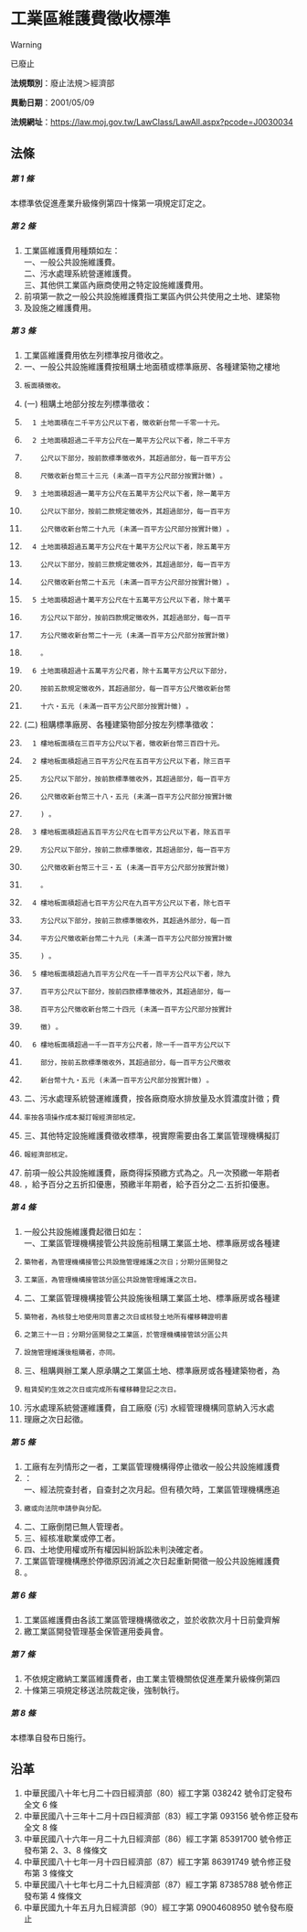 # 工業區維護費徵收標準
> [!WARNING]
> 已廢止

**法規類別**：廢止法規＞經濟部

**異動日期**：2001/05/09  

**法規網址**：https://law.moj.gov.tw/LawClass/LawAll.aspx?pcode=J0030034



## 法條
##### 第 1 條
本標準依促進產業升級條例第四十條第一項規定訂定之。

##### 第 2 條
1. 工業區維護費用種類如左：  
一、一般公共設施維護費。  
二、污水處理系統營運維護費。  
三、其他供工業區內廠商使用之特定設施維護費用。
1. 前項第一款之一般公共設施維護費指工業區內供公共使用之土地、建築物
1. 及設施之維護費用。

##### 第 3 條
1. 工業區維護費用依左列標準按月徵收之。
1. 一、一般公共設施維護費按租購土地面積或標準廠房、各種建築物之樓地
1.     板面積徵收。
1.  (一) 租購土地部分按左列標準徵收：
1.       1 土地面積在二千平方公尺以下者，徵收新台幣一千零一十元。
1.       2 土地面積超過二千平方公尺在一萬平方公尺以下者，除二千平方
1.         公尺以下部分，按前款標準徵收外，其超過部分，每一百平方公
1.         尺徵收新台幣三十三元 (未滿一百平方公尺部分按實計徵) 。
1.       3 土地面積超過一萬平方公尺在五萬平方公尺以下者，除一萬平方
1.         公尺以下部分，按前二款規定徵收外，其超過部分，每一百平方
1.         公尺徵收新台幣二十九元 (未滿一百平方公尺部分按實計徵) 。
1.       4 土地面積超過五萬平方公尺在十萬平方公尺以下者，除五萬平方
1.         公尺以下部分，按前三款規定徵收外，其超過部分，每一百平方
1.         公尺徵收新台幣二十五元 (未滿一百平方公尺部分按實計徵) 。
1.       5 土地面積超過十萬平方公尺在十五萬平方公尺以下者，除十萬平
1.         方公尺以下部分，按前四款規定徵收外，其超過部分，每一百平
1.         方公尺徵收新台幣二十一元 (未滿一百平方公尺部分按實計徵)
1.         。
1.       6 土地面積超過十五萬平方公尺者，除十五萬平方公尺以下部分，
1.         按前五款規定徵收外，其超過部分，每一百平方公尺徵收新台幣
1.         十六‧五元 (未滿一百平方公尺部分按實計徵) 。
1.  (二) 租購標準廠房、各種建築物部分按左列標準徵收：
1.       1 樓地板面積在三百平方公尺以下者，徵收新台幣三百四十元。
1.       2 樓地板面積超過三百平方公尺在五百平方公尺以下者，除三百平
1.         方公尺以下部分，按前款標準徵收外，其超過部分，每一百平方
1.         公尺徵收新台幣三十八‧五元 (未滿一百平方公尺部分按實計徵
1.         ) 。
1.       3 樓地板面積超過五百平方公尺在七百平方公尺以下者，除五百平
1.         方公尺以下部分，按前二款標準徵收，其超過部分，每一百平方
1.         公尺徵收新台幣三十三‧五 (未滿一百平方公尺部分按實計徵)
1.         。
1.       4 樓地板面積超過七百平方公尺在九百平方公尺以下者，除七百平
1.         方公尺以下部分，按前三款標準徵收外，其超過外部分，每一百
1.         平方公尺徵收新台幣二十九元 (未滿一百平方公尺部分按實計徵
1.         ) 。
1.       5 樓地板面積超過九百平方公尺在一千一百平方公尺以下者，除九
1.         百平方公尺以下部分，按前四款標準徵收外，其超過部分，每一
1.         百平方公尺徵收新台幣二十四元 (未滿一百平方公尺部分按實計
1.         徵) 。
1.       6 樓地板面積超過一千一百平方公尺者，除一千一百平方公尺以下
1.         部分，按前五款標準徵收外，其超過部分，每一百平方公尺徵收
1.         新台幣十九‧五元 (未滿一百平方公尺部分按實計徵) 。
1. 二、污水處理系統營運維護費，按各廠商廢水排放量及水質濃度計徵；費
1.     率按各項操作成本擬訂報經濟部核定。
1. 三、其他特定設施維護費徵收標準，視實際需要由各工業區管理機構擬訂
1.     報經濟部核定。
1. 前項一般公共設施維護費，廠商得採預繳方式為之。凡一次預繳一年期者
1. ，給予百分之五折扣優惠，預繳半年期者，給予百分之二‧五折扣優惠。

##### 第 4 條
1. 一般公共設施維護費起徵日如左：  
一、工業區管理機構接管公共設施前租購工業區土地、標準廠房或各種建
1.     築物者，為管理機構接管公共設施管理維護之次日；分期分區開發之
1.     工業區，為管理機構接管該分區公共設施管理維護之次日。
1. 二、工業區管理機構接管公共設施後租購工業區土地、標準廠房或各種建
1.     築物者，為核發土地使用同意書之次日或核發土地所有權移轉證明書
1.     之第三十一日；分期分區開發之工業區，於管理機構接管該分區公共
1.     設施管理維護後租購者，亦同。
1. 三、租購興辦工業人原承購之工業區土地、標準廠房或各種建築物者，為
1.     租賃契約生效之次日或完成所有權移轉登記之次日。
1. 污水處理系統營運維護費，自工廠廢 (污) 水經管理機構同意納入污水處
1. 理廠之次日起徵。

##### 第 5 條
1. 工廠有左列情形之一者，工業區管理機構得停止徵收一般公共設施維護費
1. ：  
一、經法院查封者，自查封之次月起。但有積欠時，工業區管理機構應追
1.     繳或向法院申請參與分配。
1. 二、工廠倒閉已無人管理者。
1. 三、經核准歇業或停工者。
1. 四、土地使用權或所有權因糾紛訴訟未判決確定者。
1. 工業區管理機構應於停徵原因消滅之次日起重新開徵一般公共設施維護費
1. 。

##### 第 6 條
1. 工業區維護費由各該工業區管理機構徵收之，並於收款次月十日前彙齊解
1. 繳工業區開發管理基金保管運用委員會。

##### 第 7 條
1. 不依規定繳納工業區維護費者，由工業主管機關依促進產業升級條例第四
1. 十條第三項規定移送法院裁定後，強制執行。

##### 第 8 條
本標準自發布日施行。

## 沿革
1. 中華民國八十年七月二十四日經濟部（80）經工字第 038242 號令訂定發布全文 6  條
1. 中華民國八十三年十二月十四日經濟部（83）經工字第 093156 號令修正發布全文 8  條
1. 中華民國八十六年一月二十九日經濟部（86）經工字第 85391700 號令修正發布第 2、3、8  條條文
1. 中華民國八十七年一月十四日經濟部（87）經工字第 86391749 號令修正發布第 3  條條文
1. 中華民國八十七年七月二十九日經濟部（87）經工字第 87385788 號令修正發布第 4  條條文
1. 中華民國九十年五月九日經濟部（90）經工字第 09004608950  號令發布廢止
